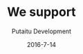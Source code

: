 ---
title: 'We support'
showInNav: true
navOrder: '3'
sections:
    -
        template: fullHeightBanner
        text: '# The joy of giving'
        backgroundImage: 01915ac5bd0f5f4e0a8831b4703ca51cc229c517
        button:
            target: _self
            text: null
    -
        template: richTextSection
        text: "## Night Light Café\n\nAt Café Sweet Surrender we love giving. The volunteers do not only give their time and a big smile – their effort also makes it possible for us to donate our surplus to charity and NGO’s. Every quarter we find a new receiver.\n\nOn this page you can see the past recipients, and if you want to decide who gets the next bag of money, send us your [suggestions](#suggest-an-organisation) or drop by the café to hand in your vote.\n\nIf you have some spare toys that you want to donate to the Children's Surgery Department in Riget. Drop it by and we will hand it over to them. Read [our flyer](#) for more information."
    -
        template: supportedOrganisations
        organisations:
            -
                title: DINNødhjælp
                amount: '3.015 kr.'
                period: 'January - March 2016'
                comment: 'Thanks to everyone who made this donation possible'
                image: 43c19ae5c965bd1a3bbee20f3740f6fecd68cf34
            -
                title: DINNødhjælp
                amount: '3.015 kr.'
                period: 'January - March 2016'
                comment: 'Thanks to everyone who made this donation possible'
                image: 43c19ae5c965bd1a3bbee20f3740f6fecd68cf34
            -
                title: DINNødhjælp
                amount: '3.015 kr.'
                period: 'January - March 2016'
                comment: 'Thanks to everyone who made this donation possible'
                image: 43c19ae5c965bd1a3bbee20f3740f6fecd68cf34
            -
                title: DINNødhjælp
                amount: '3.015 kr.'
                period: 'January - March 2016'
                comment: 'Thanks to everyone who made this donation possible'
                image: 43c19ae5c965bd1a3bbee20f3740f6fecd68cf34
description: null
meta:
    id: 567d4e622341243144e3f58fc8b675a711a9ad17
    parentId: ""
    language: en
date: '2016-7-14'
author: 'Putaitu Development'
permalink: /en/we-support/
layout: sectionPage
---